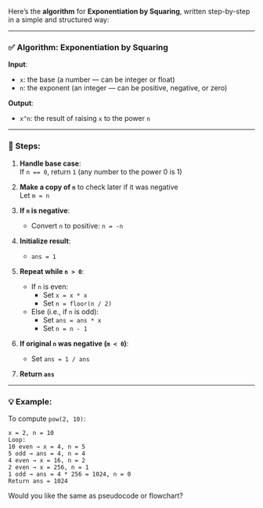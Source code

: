 Here’s the **algorithm** for **Exponentiation by Squaring**, written step-by-step in a simple and structured way:

---

### ✅ Algorithm: Exponentiation by Squaring

**Input**:  
- `x`: the base (a number — can be integer or float)  
- `n`: the exponent (an integer — can be positive, negative, or zero)

**Output**:  
- `x^n`: the result of raising `x` to the power `n`

---

### 📝 Steps:

1. **Handle base case**:  
   If `n == 0`, return `1` (any number to the power 0 is 1)

2. **Make a copy of `n`** to check later if it was negative  
   Let `m = n`

3. **If `n` is negative**:
   - Convert `n` to positive: `n = -n`

4. **Initialize result**:
   - `ans = 1`

5. **Repeat while `n > 0`**:
   - If `n` is even:
     - Set `x = x * x`
     - Set `n = floor(n / 2)`
   - Else (i.e., if `n` is odd):
     - Set `ans = ans * x`
     - Set `n = n - 1`

6. **If original `n` was negative (`m < 0`)**:
   - Set `ans = 1 / ans`

7. **Return `ans`**

---

### 💡 Example:
To compute `pow(2, 10)`:

```
x = 2, n = 10
Loop:
10 even → x = 4, n = 5
5 odd → ans = 4, n = 4
4 even → x = 16, n = 2
2 even → x = 256, n = 1
1 odd → ans = 4 * 256 = 1024, n = 0
Return ans = 1024
```

Would you like the same as pseudocode or flowchart?